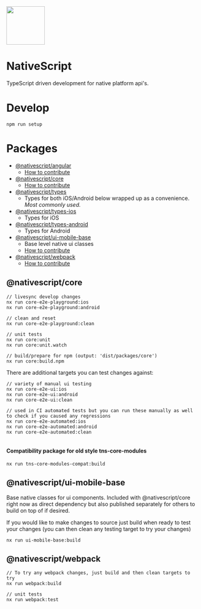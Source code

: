 <img src="https://raw.githubusercontent.com/nstudio/nativescript/master/tools/graphics/nativescript-v8-logo-cropped.png?token=AADPTY7GXDQOQZXOMXRAWIC6YGI4A" width="100" />

# NativeScript

TypeScript driven development for native platform api's.

# Develop

```
npm run setup
```

# Packages

* [@nativescript/angular]()
  * [How to contribute]()
* [@nativescript/core]()
  * [How to contribute]()
* [@nativescript/types]()
  * Types for both iOS/Android below wrapped up as a convenience. *Most commonly used.*
* [@nativescript/types-ios]()
  * Types for iOS
* [@nativescript/types-android]()
  * Types for Android
* [@nativescript/ui-mobile-base]()
  * Base level native ui classes 
  * [How to contribute]()
* [@nativescript/webpack]()
  * [How to contribute]()

## @nativescript/core

```
// livesync develop changes
nx run core-e2e-playground:ios
nx run core-e2e-playground:android

// clean and reset
nx run core-e2e-playground:clean

// unit tests
nx run core:unit
nx run core:unit.watch

// build/prepare for npm (output: 'dist/packages/core')
nx run core:build.npm
```

There are additional targets you can test changes against:

```
// variety of manual ui testing
nx run core-e2e-ui:ios
nx run core-e2e-ui:android
nx run core-e2e-ui:clean

// used in CI automated tests but you can run these manually as well to check if you caused any regressions
nx run core-e2e-automated:ios
nx run core-e2e-automated:android
nx run core-e2e-automated:clean


```

#### Compatibility package for old style tns-core-modules

```
nx run tns-core-modules-compat:build
```

## @nativescript/ui-mobile-base

Base native classes for ui components. 
Included with @nativescript/core right now as direct dependency but also published separately for others to build on top of if desired.

If you would like to make changes to source just build when ready to test your changes (you can then clean any testing target to try your changes)
```
nx run ui-mobile-base:build
```

## @nativescript/webpack

```
// To try any webpack changes, just build and then clean targets to try
nx run webpack:build

// unit tests
nx run webpack:test
```

